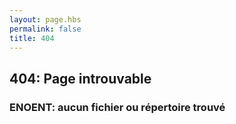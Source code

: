 ```yaml
---
layout: page.hbs
permalink: false
title: 404
---
```


## 404: Page introuvable

### ENOENT: aucun fichier ou répertoire trouvé

